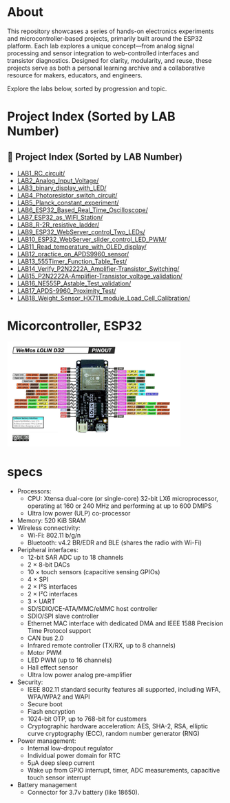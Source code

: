 # About
This repository showcases a series of hands-on electronics experiments and microcontroller-based projects, primarily built around the ESP32 platform. Each lab explores a unique concept—from analog signal processing and sensor integration to web-controlled interfaces and transistor diagnostics. Designed for clarity, modularity, and reuse, these projects serve as both a personal learning archive and a collaborative resource for makers, educators, and engineers.

Explore the labs below, sorted by progression and topic.

# Project Index (Sorted by LAB Number)
## 🔧 Project Index (Sorted by LAB Number)
- [LAB1_RC_circuit/](LAB1_RC_circuit/)
- [LAB2_Analog_Input_Voltage/](LAB2_Analog_Input_Voltage/)
- [LAB3_binary_display_with_LED/](LAB3_binary_display_with_LED/)
- [LAB4_Photoresistor_switch_circuit/](LAB4_Photoresistor_switch_circuit/)
- [LAB5_Planck_constant_experiment/](LAB5_Planck_constant_experiment/)
- [LAB6_ESP32_Based_Real_Time_Oscilloscope/](LAB6_ESP32_Based_Real_Time_Oscilloscope/)
- [LAB7_ESP32_as_WIFI_Station/](LAB7_ESP32_as_WIFI_Station/)
- [LAB8_R-2R_resistive_ladder/](LAB8_R-2R_resistive_ladder/)
- [LAB9_ESP32_WebServer_control_Two_LEDs/](LAB9_ESP32_WebServer_control_Two_LEDs/)
- [LAB10_ESP32_WebServer_slider_control_LED_PWM/](LAB10_ESP32_WebServer_slider_control_LED_PWM/)
- [LAB11_Read_temperature_with_OLED_display/](LAB11_Read_temperature_with_OLED_display/)
- [LAB12_practice_on_APDS9960_sensor/](LAB12_practice_on_APDS9960_sensor/)
- [LAB13_555Timer_Function_Table_Test/](LAB13_555Timer_Function_Table_Test/)
- [LAB14_Verify_P2N2222A_Amplifier-Transistor_Switching/](LAB14_Verify_P2N2222A_Amplifier-Transistor_Switching/)
- [LAB15_P2N2222A-Amplifier-Transistor_voltage_validation/](LAB15_P2N2222A-Amplifier-Transistor_voltage_validation/)
- [LAB16_NE555P_Astable_Test_validation/](LAB16_NE555P_Astable_Test_validation/)
- [LAB17_APDS-9960_Proximity_Test/](LAB17_APDS-9960_Proximity_Test/)
- [LAB18_Weight_Sensor_HX711_module_Load_Cell_Calibration/](LAB18_Weight_Sensor_HX711_module_Load_Cell_Calibration/)

# Micorcontroller, ESP32
<img align="justify" src="ESP32-WeMos-LOLIN-D32-pinout.jpg" alt="CG" style="width:80%">

# specs
* Processors:
  * CPU: Xtensa dual-core (or single-core) 32-bit LX6 microprocessor, operating at 160 or 240 MHz and performing at up to 600 DMIPS
  * Ultra low power (ULP) co-processor
* Memory: 520 KiB SRAM
* Wireless connectivity:
  * Wi-Fi: 802.11 b/g/n
  * Bluetooth: v4.2 BR/EDR and BLE (shares the radio with Wi-Fi)
* Peripheral interfaces:
  * 12-bit SAR ADC up to 18 channels
  * 2 × 8-bit DACs
  * 10 × touch sensors (capacitive sensing GPIOs)
  * 4 × SPI
  * 2 × I²S interfaces
  * 2 × I²C interfaces
  * 3 × UART
  * SD/SDIO/CE-ATA/MMC/eMMC host controller
  * SDIO/SPI slave controller
  * Ethernet MAC interface with dedicated DMA and IEEE 1588 Precision Time Protocol support
  * CAN bus 2.0
  * Infrared remote controller (TX/RX, up to 8 channels)
  * Motor PWM
  * LED PWM (up to 16 channels)
  * Hall effect sensor
  * Ultra low power analog pre-amplifier
* Security:
  * IEEE 802.11 standard security features all supported, including WFA, WPA/WPA2 and WAPI
  * Secure boot
  * Flash encryption
  * 1024-bit OTP, up to 768-bit for customers
  * Cryptographic hardware acceleration: AES, SHA-2, RSA, elliptic curve cryptography (ECC), random number generator (RNG)
* Power management:
  * Internal low-dropout regulator
  * Individual power domain for RTC
  * 5μA deep sleep current
  * Wake up from GPIO interrupt, timer, ADC measurements, capacitive touch sensor interrupt
* Battery management
  * Connector for 3.7v battery (like 18650).

